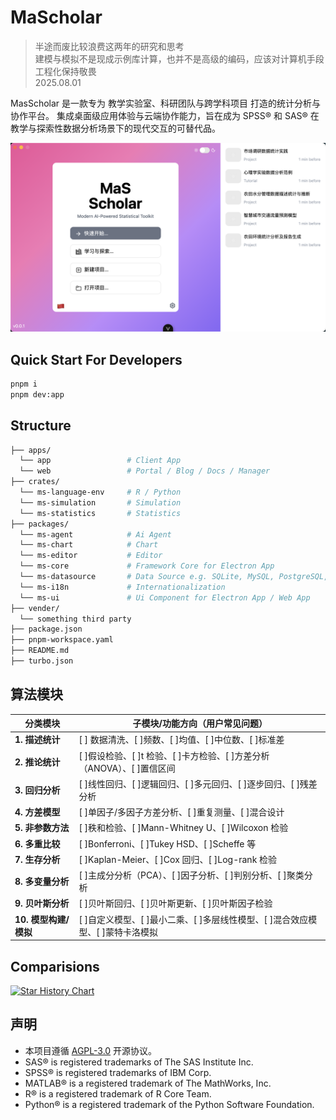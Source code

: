 # MaScholar

> 半途而废比较浪费这两年的研究和思考  
> 建模与模拟不是现成示例库计算，也并不是高级的编码，应该对计算机手段工程化保持敬畏  
> 2025.08.01

MasScholar 是一款专为 教学实验室、科研团队与跨学科项目 打造的统计分析与协作平台。
集成桌面级应用体验与云端协作能力，旨在成为 SPSS® 和 SAS® 在教学与探索性数据分析场景下的现代交互的可替代品。

<img src="./launch.png" />

## Quick Start For Developers

```bash
pnpm i
pnpm dev:app
```

## Structure

```bash
├── apps/
  └── app                 # Client App
  └── web                 # Portal / Blog / Docs / Manager
├── crates/
  └── ms-language-env     # R / Python
  └── ms-simulation       # Simulation
  └── ms-statistics       # Statistics
├── packages/
  └── ms-agent            # Ai Agent
  └── ms-chart            # Chart
  └── ms-editor           # Editor
  └── ms-core             # Framework Core for Electron App
  └── ms-datasource       # Data Source e.g. SQLite, MySQL, PostgreSQL, etc.
  └── ms-i18n             # Internationalization
  └── ms-ui               # Ui Component for Electron App / Web App
├── vender/
  └── something third party
├── package.json
├── pnpm-workspace.yaml
├── README.md
├── turbo.json
```

## 算法模块

| 分类模块              | 子模块/功能方向（用户常见问题）                                               |
| --------------------- | ----------------------------------------------------------------------------- |
| **1. 描述统计**       | [ ] 数据清洗、[ ]频数、[ ]均值、[ ]中位数、[ ]标准差                          |
| **2. 推论统计**       | [ ]假设检验、[ ]t 检验、[ ]卡方检验、[ ]方差分析（ANOVA）、[ ]置信区间        |
| **3. 回归分析**       | [ ]线性回归、[ ]逻辑回归、[ ]多元回归、[ ]逐步回归、[ ]残差分析               |
| **4. 方差模型**       | [ ]单因子/多因子方差分析、[ ]重复测量、[ ]混合设计                            |
| **5. 非参数方法**     | [ ]秩和检验、[ ]Mann-Whitney U、[ ]Wilcoxon 检验                              |
| **6. 多重比较**       | [ ]Bonferroni、[ ]Tukey HSD、[ ]Scheffe 等                                    |
| **7. 生存分析**       | [ ]Kaplan-Meier、[ ]Cox 回归、[ ]Log-rank 检验                                |
| **8. 多变量分析**     | [ ]主成分分析（PCA）、[ ]因子分析、[ ]判别分析、[ ]聚类分析                   |
| **9. 贝叶斯分析**     | [ ]贝叶斯回归、[ ]贝叶斯更新、[ ]贝叶斯因子检验                               |
| **10. 模型构建/模拟** | [ ]自定义模型、[ ]最小二乘、[ ]多层线性模型、[ ]混合效应模型、[ ]蒙特卡洛模拟 |

## Comparisions

<a href="https://star-history.com/#MasScholar/MasScholar&liquibase/liquibase&flyway/flyway&dbeaver/cloudbeaver&Date">
  <img src="https://api.star-history.com/svg?repos=MasScholar/MasScholar,jasp-stats/jasp-desktop,jamovi/jamovi&type=Date" alt="Star History Chart">
</a>

## 声明

- 本项目遵循 [AGPL-3.0](https://www.gnu.org/licenses/agpl-3.0.html) 开源协议。
- SAS® is registered trademarks of The SAS Institute Inc.
- SPSS® is registered trademarks of IBM Corp.
- MATLAB® is a registered trademark of The MathWorks, Inc.
- R® is a registered trademark of R Core Team.
- Python® is a registered trademark of the Python Software Foundation.
